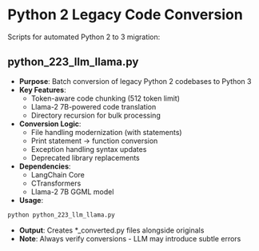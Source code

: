 # Python 2 Legacy Code Conversion

Scripts for automated Python 2 to 3 migration:

## python_223_llm_llama.py
- **Purpose**: Batch conversion of legacy Python 2 codebases to Python 3
- **Key Features**:
  - Token-aware code chunking (512 token limit)
  - Llama-2 7B-powered code translation
  - Directory recursion for bulk processing
- **Conversion Logic**:
  - File handling modernization (with statements)
  - Print statement → function conversion
  - Exception handling syntax updates
  - Deprecated library replacements
- **Dependencies**:
  - LangChain Core
  - CTransformers
  - Llama-2 7B GGML model
- **Usage**:
```bash
python python_223_llm_llama.py
```
- **Output**: Creates *_converted.py files alongside originals
- **Note**: Always verify conversions - LLM may introduce subtle errors
